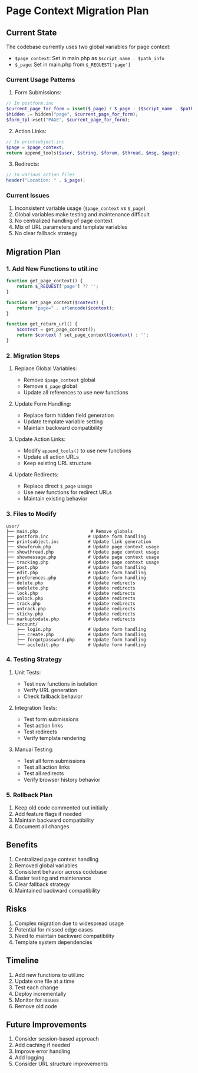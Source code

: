 # Page Context Migration Plan

## Current State

The codebase currently uses two global variables for page context:
- `$page_context`: Set in main.php as `$script_name . $path_info`
- `$_page`: Set in main.php from `$_REQUEST['page']`

### Current Usage Patterns

1. Form Submissions:
```php
// In postform.inc
$current_page_for_form = isset($_page) ? $_page : ($script_name . $path_info);
$hidden .= hidden("page", $current_page_for_form);
$form_tpl->set("PAGE", $current_page_for_form);
```

2. Action Links:
```php
// In printsubject.inc
$page = $page_context;
return append_tools($user, $string, $forum, $thread, $msg, $page);
```

3. Redirects:
```php
// In various action files
header("Location: " . $_page);
```

### Current Issues

1. Inconsistent variable usage (`$page_context` vs `$_page`)
2. Global variables make testing and maintenance difficult
3. No centralized handling of page context
4. Mix of URL parameters and template variables
5. No clear fallback strategy

## Migration Plan

### 1. Add New Functions to util.inc

```php
function get_page_context() {
    return $_REQUEST['page'] ?? '';
}

function set_page_context($context) {
    return "page=" . urlencode($context);
}

function get_return_url() {
    $context = get_page_context();
    return $context ? set_page_context($context) : '';
}
```

### 2. Migration Steps

1. Replace Global Variables:
   - Remove `$page_context` global
   - Remove `$_page` global
   - Update all references to use new functions

2. Update Form Handling:
   - Replace form hidden field generation
   - Update template variable setting
   - Maintain backward compatibility

3. Update Action Links:
   - Modify `append_tools()` to use new functions
   - Update all action URLs
   - Keep existing URL structure

4. Update Redirects:
   - Replace direct `$_page` usage
   - Use new functions for redirect URLs
   - Maintain existing behavior

### 3. Files to Modify

```
user/
├── main.php                    # Remove globals
├── postform.inc               # Update form handling
├── printsubject.inc           # Update link generation
├── showforum.php              # Update page context usage
├── showthread.php             # Update page context usage
├── showmessage.php            # Update page context usage
├── tracking.php               # Update page context usage
├── post.php                   # Update form handling
├── edit.php                   # Update form handling
├── preferences.php            # Update form handling
├── delete.php                 # Update redirects
├── undelete.php               # Update redirects
├── lock.php                   # Update redirects
├── unlock.php                 # Update redirects
├── track.php                  # Update redirects
├── untrack.php                # Update redirects
├── sticky.php                 # Update redirects
├── markuptodate.php           # Update redirects
└── account/
    ├── login.php              # Update form handling
    ├── create.php             # Update form handling
    ├── forgotpassword.php     # Update form handling
    └── acctedit.php           # Update form handling
```

### 4. Testing Strategy

1. Unit Tests:
   - Test new functions in isolation
   - Verify URL generation
   - Check fallback behavior

2. Integration Tests:
   - Test form submissions
   - Test action links
   - Test redirects
   - Verify template rendering

3. Manual Testing:
   - Test all form submissions
   - Test all action links
   - Test all redirects
   - Verify browser history behavior

### 5. Rollback Plan

1. Keep old code commented out initially
2. Add feature flags if needed
3. Maintain backward compatibility
4. Document all changes

## Benefits

1. Centralized page context handling
2. Removed global variables
3. Consistent behavior across codebase
4. Easier testing and maintenance
5. Clear fallback strategy
6. Maintained backward compatibility

## Risks

1. Complex migration due to widespread usage
2. Potential for missed edge cases
3. Need to maintain backward compatibility
4. Template system dependencies

## Timeline

1. Add new functions to util.inc
2. Update one file at a time
3. Test each change
4. Deploy incrementally
5. Monitor for issues
6. Remove old code

## Future Improvements

1. Consider session-based approach
2. Add caching if needed
3. Improve error handling
4. Add logging
5. Consider URL structure improvements
